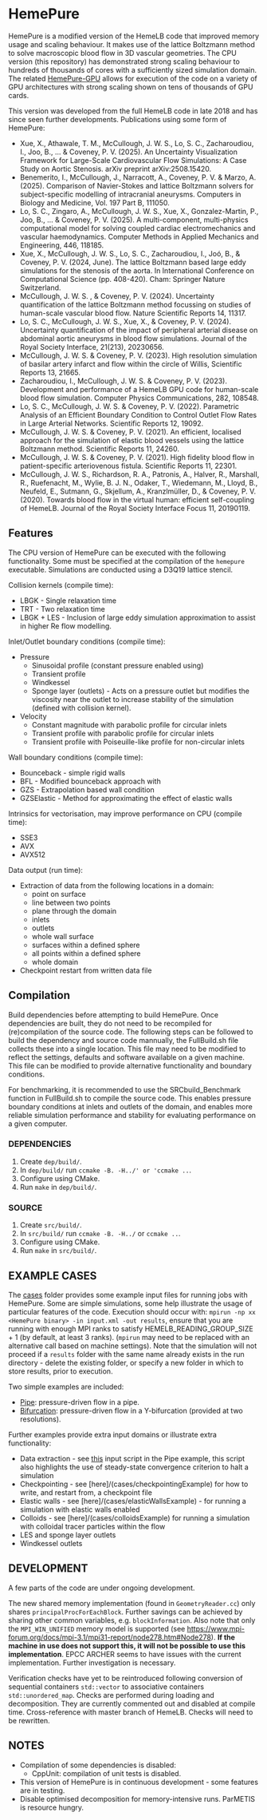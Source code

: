 # HemePure
HemePure is a modified version of the HemeLB code that improved memory usage and scaling behaviour. It makes use of the lattice Boltzmann method to solve macroscopic blood flow in 3D vascular geometries. The CPU version (this repository) has demonstrated strong scaling behaviour to hundreds of thousands of cores with a sufficiently sized simulation domain. The related [HemePure-GPU](https://github.com/UCL-CCS/HemePure-GPU) allows for execution of the code on a variety of GPU architectures with strong scaling shown on tens of thousands of GPU cards.

This version was developed from the full HemeLB code in late 2018 and has since seen further developments. Publications using some form of HemePure:
* Xue, X., Athawale, T. M., McCullough, J. W. S., Lo, S. C., Zacharoudiou, I., Joo, B., ... & Coveney, P. V. (2025). An Uncertainty Visualization Framework for Large-Scale Cardiovascular Flow Simulations: A Case Study on Aortic Stenosis. arXiv preprint arXiv:2508.15420.
* Benemerito, I.,  McCullough, J., Narracott, A., Coveney, P. V.  & Marzo, A. (2025). Comparison of Navier-Stokes and lattice Boltzmann solvers for subject-specific modelling of intracranial aneurysms. Computers in Biology and Medicine, Vol. 197 Part B, 111050.
* Lo, S. C., Zingaro, A., McCullough, J. W. S., Xue, X., Gonzalez-Martin, P., Joo, B., ... & Coveney, P. V. (2025). A multi-component, multi-physics computational model for solving coupled cardiac electromechanics and vascular haemodynamics. Computer Methods in Applied Mechanics and Engineering, 446, 118185.
* Xue, X., McCullough, J. W. S., Lo, S. C., Zacharoudiou, I., Joó, B., & Coveney, P. V. (2024, June). The lattice Boltzmann based large eddy simulations for the stenosis of the aorta. In International Conference on Computational Science (pp. 408-420). Cham: Springer Nature Switzerland.
* McCullough, J. W. S. , & Coveney, P. V. (2024). Uncertainty quantification of the lattice Boltzmann method focussing on studies of human-scale vascular blood flow. Nature Scientific Reports 14, 11317.
* Lo, S. C., McCullough, J. W. S., Xue, X., & Coveney, P. V. (2024). Uncertainty quantification of the impact of peripheral arterial disease on abdominal aortic aneurysms in blood flow simulations. Journal of the Royal Society Interface, 21(213), 20230656.
* McCullough, J. W. S. & Coveney, P. V. (2023). High resolution simulation of basilar artery infarct and flow within the circle of Willis, Scientific Reports 13, 21665.
* Zacharoudiou, I., McCullough, J. W. S. & Coveney, P. V. (2023). Development and performance of a HemeLB GPU code for human-scale blood flow simulation. Computer Physics Communications, 282, 108548.
* Lo, S. C., McCullough, J. W. S. & Coveney, P. V. (2022). Parametric Analysis of an Efficient Boundary Condition to Control Outlet Flow Rates in Large Arterial Networks. Scientific Reports 12, 19092.
* McCullough, J. W. S. & Coveney, P. V. (2021). An efficient, localised approach for the simulation of elastic blood vessels using the lattice Boltzmann method. Scientific Reports 11, 24260.
* McCullough, J. W. S. & Coveney, P. V. (2021). High fidelity blood flow in patient-specific arteriovenous fistula. Scientific Reports 11, 22301.
* McCullough, J. W. S., Richardson, R. A., Patronis, A., Halver, R., Marshall, R., Ruefenacht, M., Wylie, B. J. N., Odaker, T., Wiedemann, M., Lloyd, B., Neufeld, E., Sutmann, G., Skjellum, A., Kranzlmüller, D., & Coveney, P. V. (2020). Towards blood flow in the virtual human: efficient self-coupling of HemeLB. Journal of the Royal Society Interface Focus 11, 20190119.

## Features #
The CPU version of HemePure can be executed with the following functionality. Some must be specified at the compilation of the `hemepure` executable. Simulations are conducted using a D3Q19 lattice stencil. 

Collision kernels (compile time):
* LBGK - Single relaxation time
* TRT - Two relaxation time
* LBGK + LES - Inclusion of large eddy simulation approximation to assist in higher Re flow modelling.

Inlet/Outlet boundary conditions (compile time):
* Pressure
  - Sinusoidal profile (constant pressure enabled using)
  - Transient profile
  - Windkessel
  - Sponge layer (outlets) - Acts on a pressure outlet but modifies the viscosity near the outlet to increase stability of the simulation (defined with collision kernel).
* Velocity
   - Constant magnitude with parabolic profile for circular inlets
   - Transient profile with parabolic profile for circular inlets
   - Transient profile with Poiseuille-like profile for non-circular inlets

Wall boundary conditions (compile time):
* Bounceback - simple rigid walls
* BFL - Modified bounceback approach with
* GZS - Extrapolation based wall condition
* GZSElastic - Method for approximating the effect of elastic walls

Intrinsics for vectorisation, may improve performance on CPU (compile time):
* SSE3
* AVX
* AVX512

Data output (run time):
* Extraction of data from the following locations in a domain:
  - point on surface
  - line between two points
  - plane through the domain
  - inlets
  - outlets
  - whole wall surface
  - surfaces within a defined sphere
  - all points within a defined sphere
  - whole domain
* Checkpoint restart from written data file

## Compilation #
Build dependencies before attempting to build HemePure. Once dependencies are built, they do not need to be recompiled for (re)compilation of the source code. The following steps can be followed to build the dependency and source code mannually, the FullBuild.sh file collects these into a single location. This file may need to be modified to reflect the settings, defaults and software available on a given machine. This file can be modified to provide alternative functionality and boundary conditions.

For benchmarking, it is recommended to use the SRCbuild_Benchmark function in FullBuild.sh to compile the source code. This enables pressure boundary conditions at inlets and outlets of the domain, and enables more reliable simulation performance and stability for evaluating performance on a given computer.

### DEPENDENCIES #
1) Create `dep/build/`.
2) In `dep/build/` run `ccmake -B. -H../' or 'ccmake ..`.
3) Configure using CMake.
4) Run `make` in `dep/build/`.

### SOURCE #
1) Create `src/build/`.
2) In `src/build/` run `ccmake -B. -H../` or `ccmake ..`.
3) Configure using CMake.
4) Run `make` in `src/build/`.

## EXAMPLE CASES #
The [cases](cases) folder provides some example input files for running jobs with HemePure. Some are simple simulations, some help illustrate the usage of particular features of the code.
Execution should occur with: `mpirun -np xx <HemePure binary> -in input.xml -out results`, ensure that you are running with enough MPI ranks to satisfy HEMELB_READING_GROUP_SIZE + 1 (by default, at least 3 ranks). (`mpirun` may need to be replaced with an alternative call based on machine settings). Note that the simulation will not proceed if a `results` folder with the same name already exists in the run directory - delete the existing folder, or specify a new folder in which to store results, prior to execution.

Two simple examples are included:
* [Pipe](cases/pipe): pressure-driven flow in a pipe.
* [Bifurcation](cases/bifurcation): pressure-driven flow in a Y-bifurcation (provided at two resolutions).

Further examples provide extra input domains or illustrate extra functionality:
* Data extraction - see [this](cases/pipe/input_DataOutput.xml) input script in the Pipe example, this script also highlights the use of steady-state convergence criterion to halt a simulation
* Checkpointing - see [here]/(cases/checkpointingExample) for how to write, and restart from, a checkpoint file
* Elastic walls - see [here]/(cases/elasticWallsExample) - for running a simulation with elastic walls enabled
* Colloids - see [here]/(cases/colloidsExample) for running a simulation with colloidal tracer particles within the flow
* LES and sponge layer outlets
* Windkessel outlets
  
## DEVELOPMENT #
A few parts of the code are under ongoing development.

<!--
Although the current version of ALL has been fully incorporated, ALL itself is undergoing development. As a result, it is likely that the implementation in `src/geometry/decomposition/BasicDecomposition.cc` (in the function `BasicDecomposition::DecomposeBlock()`) will need to be modified. Once development is complete, ALL should be enabled through cmake. After rotation of the geometry (necessary for ALL decomposition), HemeLB and ALL interact through

`points.push_back(p);`

where

```
#ifdef HEMELB_USE_GMYPLUS
	ALL_Point<double> p(3,block_coords,blockWeights.at(blockNumber));
#else
	ALL_Point<double> p(3,block_coords,1);
#endif
```

This is dependant on block weighting (included in `.gmy+` files). To use `BasicDecomposition::DecomposeBlock()`, uncomment the call in `GeometryReader.cc`. Note, geometry rotation is necessary so that layers of sites and partition boundary surfaces are not parallel. Rotation is performed in `BasicDecomposition::RotateAndAllocate`.
-->

The new shared memory implementation (found in `GeometryReader.cc`) only shares `principalProcForEachBlock`. Further savings can be achieved by sharing other common variables, e.g. `blockInformation`. Also note that only the `MPI_WIN_UNIFIED` memory model is supported (see https://www.mpi-forum.org/docs/mpi-3.1/mpi31-report/node278.htm#Node278). **If the machine in use does not support this, it will not be possible to use this implementation**. EPCC ARCHER seems to have issues with the current implementation. Further investigation is necessary.

Verification checks have yet to be reintroduced following conversion of sequential containers `std::vector` to associative containers `std::unordered_map`. Checks are performed during loading and decomposition. They are currently commented out and disabled at compile time. Cross-reference with master branch of HemeLB. Checks will need to be rewritten.

## NOTES #
- Compilation of some dependencies is disabled:
  - CppUnit: compilation of unit tests is disabled.
- This version of HemePure is in continuous development - some features are in testing.
- Disable optimised decomposition for memory-intensive runs. ParMETIS is resource hungry.
